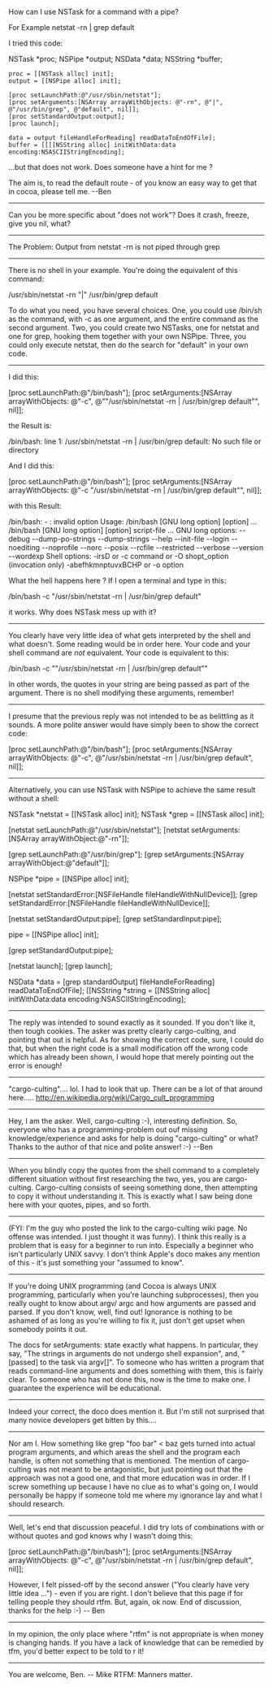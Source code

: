 

How can I use NSTask for a command with a pipe?

For Example
netstat -rn | grep default

I tried this code:
    
NSTask *proc;
	NSPipe *output;
	NSData *data;
	NSString *buffer;
	
	proc = [[NSTask alloc] init];
	output = [[NSPipe alloc] init];
	
	[proc setLaunchPath:@"/usr/sbin/netstat"];
	[proc setArguments:[NSArray arrayWithObjects: @"-rn", @"|", @"/usr/bin/grep", @"default", nil]];
	[proc setStandardOutput:output];
	[proc launch];
	
	data = output fileHandleForReading] readDataToEndOfFile];
	buffer = [[[[NSString alloc] initWithData:data encoding:NSASCIIStringEncoding];

...but that does not work. 
Does someone have a hint for me ?

The aim is, to read the default route - of you know an easy way to get that in cocoa, please tell me. --Ben

----
Can you be more specific about "does not work"? Does it crash, freeze, give you nil, what?

----
The Problem: Output from netstat -rn is not piped through grep

----
There is no shell in your example. You're doing the equivalent of this command:

    
/usr/sbin/netstat -rn "|" /usr/bin/grep default


To do what you need, you have several choices. One, you could use     /bin/sh as the command, with     -c as one argument, and the entire command as the second argument. Two, you could create two NSTask<nowiki/>s, one for     netstat and one for     grep, hooking them together with your own NSPipe. Three, you could only execute     netstat, then do the search for     "default" in your own code.

----

I did this:
    
[proc setLaunchPath:@"/bin/bash"];
[proc setArguments:[NSArray arrayWithObjects: @"-c", @"\"/usr/sbin/netstat -rn | /usr/bin/grep default\"", nil]];


the Result is:
    
/bin/bash: line 1: /usr/sbin/netstat -rn | /usr/bin/grep default: No such file or directory


And I did this: 
    
[proc setLaunchPath:@"/bin/bash"];
[proc setArguments:[NSArray arrayWithObjects: @"-c \"/usr/sbin/netstat -rn | /usr/bin/grep default\"", nil]];


with this Result:
    
/bin/bash: - : invalid option
Usage:	/bin/bash [GNU long option] [option] ...
	/bin/bash [GNU long option] [option] script-file ...
GNU long options:
	--debug
	--dump-po-strings
	--dump-strings
	--help
	--init-file
	--login
	--noediting
	--noprofile
	--norc
	--posix
	--rcfile
	--restricted
	--verbose
	--version
	--wordexp
Shell options:
	-irsD or -c command or -O shopt_option		(invocation only)
	-abefhkmnptuvxBCHP or -o option


What the hell happens here ?
If I open a terminal and type in this:
    
/bin/bash -c "/usr/sbin/netstat -rn | /usr/bin/grep default"

it works. Why does NSTask mess up with it?

----
You clearly have very little idea of what gets interpreted by the shell and what doesn't. Some reading would be in order here. Your code and your shell command are *not* equivalent. Your code is equivalent to this:

    
/bin/bash -c "\"/usr/sbin/netstat -rn | /usr/bin/grep default\""


In other words, the quotes in your string are being passed as part of the argument. There is no shell modifying these arguments, remember!

----
I presume that the previous reply was not intended to be as belittling as it sounds. A more polite answer would have simply been to show the correct code:
    
[proc setLaunchPath:@"/bin/bash"];
[proc setArguments:[NSArray arrayWithObjects: @"-c", @"/usr/sbin/netstat -rn | /usr/bin/grep default", nil]];


----
Alternatively, you can use NSTask with NSPipe to achieve the same result without a shell:
    
NSTask *netstat = [[NSTask alloc] init];
NSTask *grep   =  [[NSTask alloc] init];

[netstat setLaunchPath:@"/usr/sbin/netstat"];
[netstat setArguments:[NSArray arrayWithObject:@"-rn"]];

[grep setLaunchPath:@"/usr/bin/grep"];
[grep setArguments:[NSArray arrayWithObject:@"default"]];

NSPipe *pipe = [[NSPipe alloc] init];

[netstat setStandardError:[NSFileHandle fileHandleWithNullDevice]];
[grep setStandardError:[NSFileHandle fileHandleWithNullDevice]];

[netstat setStandardOutput:pipe];
[grep setStandardInput:pipe];

pipe = [[NSPipe alloc] init];

[grep setStandardOutput:pipe];

[netstat launch];
[grep launch];

NSData *data = [grep standardOutput] fileHandleForReading] readDataToEndOfFile];
[[NSString *string = [[NSString alloc] initWithData:data encoding:NSASCIIStringEncoding];


----
The reply was intended to sound exactly as it sounded. If you don't like it, then tough cookies. The asker was pretty clearly cargo-culting, and pointing that out is helpful. As for showing the correct code, sure, I could do that, but when the right code is a small modification off the wrong code which has already been shown, I would hope that merely pointing out the error is enough!

----

"cargo-culting".... lol. I had to look that up. There can be a lot of that around here.....
http://en.wikipedia.org/wiki/Cargo_cult_programming

----
Hey, I am the asker. Well, cargo-culting :-), interesting definition. So, everyone who has a programming-problem out ouf missing knowledge/experience and asks for help is doing "cargo-culting" or what? 
Thanks to the author of that nice and polite answer! :-) --Ben

----
When you blindly copy the quotes from the shell command to a completely different situation without first researching the two, yes, you are cargo-culting. Cargo-culting consists of seeing something done, then attempting to copy it without understanding it. This is exactly what I saw being done here with your quotes, pipes, and so forth.

----

(FYI: I'm the guy who posted the link to the cargo-culting wiki page. No offense was intended. I just thought it was funny).
I think this really is a problem that is easy for a beginner to run into. Especially a beginner who isn't particularly UNIX savvy. I don't think Apple's doco makes any mention of this - it's just something your "assumed to know".

----
If you're doing UNIX programming (and Cocoa is always UNIX programming, particularly when you're launching subprocesses), then you really ought to know about     argv/    argc and how arguments are passed and parsed. If you don't know, well, find out! Ignorance is nothing to be ashamed of as long as you're willing to fix it, just don't get upset when somebody points it out.

The docs for     setArguments: state exactly what happens. In particular, they say, "The strings in arguments do not undergo shell expansion", and, "[passed] to the task via argv[]". To someone who has written a program that reads command-line arguments and does something with them, this is fairly clear. To someone who has not done this, now is the time to make one. I guarantee the experience will be educational.

----
Indeed your correct, the doco does mention it. But I'm still not surprised that many novice developers get bitten by this....

----
Nor am I. How something like     grep "foo bar" < baz gets turned into actual program arguments, and which areas the shell and the program each handle, is often not something that is mentioned. The mention of cargo-culting was not meant to be antagonistic, but just pointing out that the approach was not a good one, and that more education was in order. If I screw something up because I have no clue as to what's going on, I would personally be happy if someone told me where my ignorance lay and what I should research.

----
Well, let's end that discussion peaceful. I did try lots of combinations with or without quotes and god knows why I wasn't doing this:

    
[proc setLaunchPath:@"/bin/bash"];
[proc setArguments:[NSArray arrayWithObjects: @"-c", @"/usr/sbin/netstat -rn | /usr/bin/grep default", nil]];


However, I felt pissed-off by the second answer ("You clearly have very little idea ...") - even if you are right. I don't believe that this page if for telling people they should rtfm. But, again, ok now. End of discussion, thanks for the help :-) -- Ben

----
In my opinion, the only place where "rtfm" is not appropriate is when money is changing hands. If you have a lack of knowledge that can be remedied by tfm, you'd better expect to be told to r it!

----
You are welcome, Ben. -- Mike
RTFM: Manners matter.
